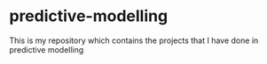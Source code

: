 # predictive-modelling
This is my repository which contains the projects that I have done in predictive modelling
